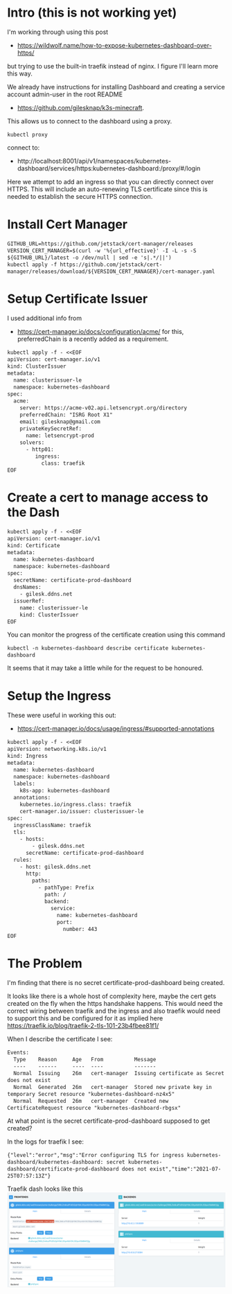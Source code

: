 Intro (this is not working yet)
===============================

I'm working through using this post

- https://wildwolf.name/how-to-expose-kubernetes-dashboard-over-https/

but trying to use the built-in traefik instead of nginx.
I figure I'll learn more this way.

We already have instructions for installing Dashboard and creating a service
account admin-user in the root README
- https://github.com/gilesknap/k3s-minecraft.

This allows us to connect to the dashboard using a proxy.
```
kubectl proxy
```
connect to:
- http://localhost:8001/api/v1/namespaces/kubernetes-dashboard/services/https:kubernetes-dashboard:/proxy/#/login

Here we attempt to add an ingress so that you can directly connect over
HTTPS. This will include an auto-renewing TLS certificate since this is
needed to establish the secure HTTPS connection.

Install Cert Manager
====================

```
GITHUB_URL=https://github.com/jetstack/cert-manager/releases
VERSION_CERT_MANAGER=$(curl -w '%{url_effective}' -I -L -s -S ${GITHUB_URL}/latest -o /dev/null | sed -e 's|.*/||')
kubectl apply -f https://github.com/jetstack/cert-manager/releases/download/${VERSION_CERT_MANAGER}/cert-manager.yaml
```

Setup Certificate Issuer
========================
I used additional info from
- https://cert-manager.io/docs/configuration/acme/
for this, preferredChain is a recently added as a requirement.

```
kubectl apply -f - <<EOF
apiVersion: cert-manager.io/v1
kind: ClusterIssuer
metadata:
  name: clusterissuer-le
  namespace: kubernetes-dashboard
spec:
  acme:
    server: https://acme-v02.api.letsencrypt.org/directory
    preferredChain: "ISRG Root X1"
    email: gilesknap@gmail.com
    privateKeySecretRef:
      name: letsencrypt-prod
    solvers:
      - http01:
         ingress:
           class: traefik
EOF
```

Create a cert to manage access to the Dash
==========================================

```
kubectl apply -f - <<EOF
apiVersion: cert-manager.io/v1
kind: Certificate
metadata:
  name: kubernetes-dashboard
  namespace: kubernetes-dashboard
spec:
  secretName: certificate-prod-dashboard
  dnsNames:
    - gilesk.ddns.net
  issuerRef:
    name: clusterissuer-le
    kind: ClusterIssuer
EOF
```

You can monitor the progress of the certificate creation using this command

```
kubectl -n kubernetes-dashboard describe certificate kubernetes-dashboard
```

It seems that it may take a little while for the request to be honoured.

Setup the Ingress
=================

These were useful in working this out:
- https://cert-manager.io/docs/usage/ingress/#supported-annotations

```
kubectl apply -f - <<EOF
apiVersion: networking.k8s.io/v1
kind: Ingress
metadata:
  name: kubernetes-dashboard
  namespace: kubernetes-dashboard
  labels:
    k8s-app: kubernetes-dashboard
  annotations:
    kubernetes.io/ingress.class: traefik
    cert-manager.io/issuer: clusterissuer-le
spec:
  ingressClassName: traefik
  tls:
    - hosts:
        - gilesk.ddns.net
      secretName: certificate-prod-dashboard
  rules:
    - host: gilesk.ddns.net
      http:
        paths:
          - pathType: Prefix
            path: /
            backend:
              service:
                name: kubernetes-dashboard
                port:
                  number: 443
EOF
```

The Problem
===========

I'm finding that there is no secret certificate-prod-dashboard being created.

It looks like there is a whole host of complexity here, maybe the cert gets
created on the fly when the https handshake happens. This would need the
correct wiring between traefik and the ingress and also traefik would need
to support this and be configured for it as implied here https://traefik.io/blog/traefik-2-tls-101-23b4fbee81f1/

When I describe the certificate I see:

```
Events:
  Type    Reason     Age   From          Message
  ----    ------     ----  ----          -------
  Normal  Issuing    26m   cert-manager  Issuing certificate as Secret does not exist
  Normal  Generated  26m   cert-manager  Stored new private key in temporary Secret resource "kubernetes-dashboard-nz4x5"
  Normal  Requested  26m   cert-manager  Created new CertificateRequest resource "kubernetes-dashboard-rbgsx"
```

At what point is the secret certificate-prod-dashboard supposed to get created?

In the logs for traefik I see:
```
{"level":"error","msg":"Error configuring TLS for ingress kubernetes-dashboard/kubernetes-dashboard: secret kubernetes-dashboard/certificate-prod-dashboard does not exist","time":"2021-07-25T07:57:13Z"}
```

Traefik dash looks like this
<img src="traefik.png">

